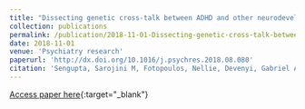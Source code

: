 ```yaml
---
title: "Dissecting genetic cross-talk between ADHD and other neurodevelopmental disorders: Evidence from behavioural, pharmacological and brain imaging investigations"
collection: publications
permalink: /publication/2018-11-01-Dissecting-genetic-cross-talk-between-ADHD-and-other-neurodevelopmental-disorders-Evidence-from-behavioural-pharmacological-and-brain-imaging-investigations
date: 2018-11-01
venue: 'Psychiatry research'
paperurl: 'http://dx.doi.org/10.1016/j.psychres.2018.08.080'
citation: 'Sengupta, Sarojini M, Fotopoulos, Nellie, Devenyi, Gabriel A, Fortier, Marie-Ève, Ter-Stepanian, Marina, Sagliker, Saba, Karama, Sherif, Mallar Chakravarty, M, Labbe, Aurelie, Grizenko, Natalie, Joober, Ridha, &quot;Dissecting genetic cross-talk between ADHD and other neurodevelopmental disorders: Evidence from behavioural, pharmacological and brain imaging investigations.&quot; Psychiatry research, 2018.'
---
```

[Access paper here](http://dx.doi.org/10.1016/j.psychres.2018.08.080){:target="_blank"}
